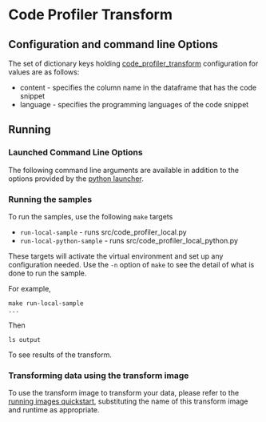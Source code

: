 # Code Profiler Transform 


## Configuration and command line Options

The set of dictionary keys holding [code_profiler_transform](src/code_profiler_transform.py) 
configuration for values are as follows:

* content - specifies the column name in the dataframe that has the code snippet
* language - specifies the programming languages of the code snippet

## Running

### Launched Command Line Options 
The following command line arguments are available in addition to 
the options provided by 
the [python launcher](../../../../data-processing-lib/doc/python-launcher-options.md).

### Running the samples
To run the samples, use the following `make` targets

* `run-local-sample` - runs src/code_profiler_local.py
* `run-local-python-sample` - runs src/code_profiler_local_python.py

These targets will activate the virtual environment and set up any configuration needed.
Use the `-n` option of `make` to see the detail of what is done to run the sample.

For example, 
```shell
make run-local-sample
...
```
Then 
```shell
ls output
```
To see results of the transform.

### Transforming data using the transform image

To use the transform image to transform your data, please refer to the 
[running images quickstart](../../../../doc/quick-start/run-transform-image.md),
substituting the name of this transform image and runtime as appropriate.
